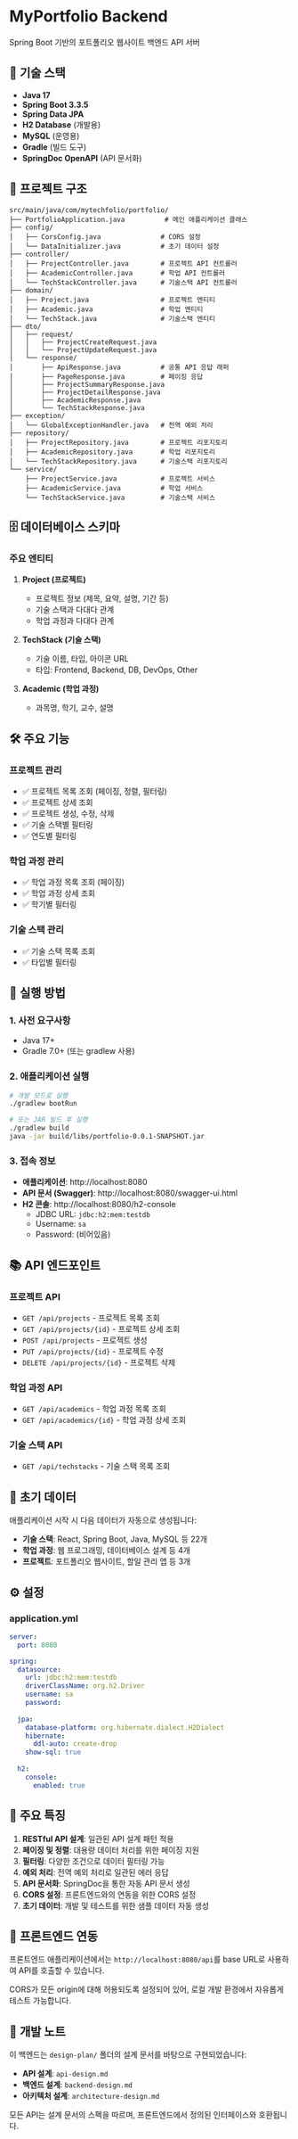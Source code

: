 # MyPortfolio Backend

Spring Boot 기반의 포트폴리오 웹사이트 백엔드 API 서버

## 🚀 기술 스택

- **Java 17**
- **Spring Boot 3.3.5**
- **Spring Data JPA**
- **H2 Database** (개발용)
- **MySQL** (운영용)
- **Gradle** (빌드 도구)
- **SpringDoc OpenAPI** (API 문서화)

## 📁 프로젝트 구조

```
src/main/java/com/mytechfolio/portfolio/
├── PortfolioApplication.java          # 메인 애플리케이션 클래스
├── config/
│   ├── CorsConfig.java               # CORS 설정
│   └── DataInitializer.java          # 초기 데이터 설정
├── controller/
│   ├── ProjectController.java        # 프로젝트 API 컨트롤러
│   ├── AcademicController.java       # 학업 API 컨트롤러
│   └── TechStackController.java      # 기술스택 API 컨트롤러
├── domain/
│   ├── Project.java                  # 프로젝트 엔티티
│   ├── Academic.java                 # 학업 엔티티
│   └── TechStack.java                # 기술스택 엔티티
├── dto/
│   ├── request/
│   │   ├── ProjectCreateRequest.java
│   │   └── ProjectUpdateRequest.java
│   └── response/
│       ├── ApiResponse.java          # 공통 API 응답 래퍼
│       ├── PageResponse.java         # 페이징 응답
│       ├── ProjectSummaryResponse.java
│       ├── ProjectDetailResponse.java
│       ├── AcademicResponse.java
│       └── TechStackResponse.java
├── exception/
│   └── GlobalExceptionHandler.java   # 전역 예외 처리
├── repository/
│   ├── ProjectRepository.java        # 프로젝트 리포지토리
│   ├── AcademicRepository.java       # 학업 리포지토리
│   └── TechStackRepository.java      # 기술스택 리포지토리
└── service/
    ├── ProjectService.java           # 프로젝트 서비스
    ├── AcademicService.java          # 학업 서비스
    └── TechStackService.java         # 기술스택 서비스
```

## 🗄️ 데이터베이스 스키마

### 주요 엔티티

1. **Project (프로젝트)**
   - 프로젝트 정보 (제목, 요약, 설명, 기간 등)
   - 기술 스택과 다대다 관계
   - 학업 과정과 다대다 관계

2. **TechStack (기술 스택)**
   - 기술 이름, 타입, 아이콘 URL
   - 타입: Frontend, Backend, DB, DevOps, Other

3. **Academic (학업 과정)**
   - 과목명, 학기, 교수, 설명

## 🛠️ 주요 기능

### 프로젝트 관리
- ✅ 프로젝트 목록 조회 (페이징, 정렬, 필터링)
- ✅ 프로젝트 상세 조회
- ✅ 프로젝트 생성, 수정, 삭제
- ✅ 기술 스택별 필터링
- ✅ 연도별 필터링

### 학업 과정 관리
- ✅ 학업 과정 목록 조회 (페이징)
- ✅ 학업 과정 상세 조회
- ✅ 학기별 필터링

### 기술 스택 관리
- ✅ 기술 스택 목록 조회
- ✅ 타입별 필터링

## 🔧 실행 방법

### 1. 사전 요구사항
- Java 17+
- Gradle 7.0+ (또는 gradlew 사용)

### 2. 애플리케이션 실행

```bash
# 개발 모드로 실행
./gradlew bootRun

# 또는 JAR 빌드 후 실행
./gradlew build
java -jar build/libs/portfolio-0.0.1-SNAPSHOT.jar
```

### 3. 접속 정보
- **애플리케이션**: http://localhost:8080
- **API 문서 (Swagger)**: http://localhost:8080/swagger-ui.html
- **H2 콘솔**: http://localhost:8080/h2-console
  - JDBC URL: `jdbc:h2:mem:testdb`
  - Username: `sa`
  - Password: (비어있음)

## 📚 API 엔드포인트

### 프로젝트 API
- `GET /api/projects` - 프로젝트 목록 조회
- `GET /api/projects/{id}` - 프로젝트 상세 조회
- `POST /api/projects` - 프로젝트 생성
- `PUT /api/projects/{id}` - 프로젝트 수정
- `DELETE /api/projects/{id}` - 프로젝트 삭제

### 학업 과정 API
- `GET /api/academics` - 학업 과정 목록 조회
- `GET /api/academics/{id}` - 학업 과정 상세 조회

### 기술 스택 API
- `GET /api/techstacks` - 기술 스택 목록 조회

## 🔄 초기 데이터

애플리케이션 시작 시 다음 데이터가 자동으로 생성됩니다:
- **기술 스택**: React, Spring Boot, Java, MySQL 등 22개
- **학업 과정**: 웹 프로그래밍, 데이터베이스 설계 등 4개
- **프로젝트**: 포트폴리오 웹사이트, 할일 관리 앱 등 3개

## ⚙️ 설정

### application.yml
```yaml
server:
  port: 8080

spring:
  datasource:
    url: jdbc:h2:mem:testdb
    driverClassName: org.h2.Driver
    username: sa
    password: 
  
  jpa:
    database-platform: org.hibernate.dialect.H2Dialect
    hibernate:
      ddl-auto: create-drop
    show-sql: true
    
  h2:
    console:
      enabled: true
```

## 🚨 주요 특징

1. **RESTful API 설계**: 일관된 API 설계 패턴 적용
2. **페이징 및 정렬**: 대용량 데이터 처리를 위한 페이징 지원
3. **필터링**: 다양한 조건으로 데이터 필터링 가능
4. **예외 처리**: 전역 예외 처리로 일관된 에러 응답
5. **API 문서화**: SpringDoc을 통한 자동 API 문서 생성
6. **CORS 설정**: 프론트엔드와의 연동을 위한 CORS 설정
7. **초기 데이터**: 개발 및 테스트를 위한 샘플 데이터 자동 생성

## 🔗 프론트엔드 연동

프론트엔드 애플리케이션에서는 `http://localhost:8080/api`를 base URL로 사용하여 API를 호출할 수 있습니다.

CORS가 모든 origin에 대해 허용되도록 설정되어 있어, 로컬 개발 환경에서 자유롭게 테스트 가능합니다.

## 📝 개발 노트

이 백엔드는 `design-plan/` 폴더의 설계 문서를 바탕으로 구현되었습니다:
- **API 설계**: `api-design.md`
- **백엔드 설계**: `backend-design.md`
- **아키텍처 설계**: `architecture-design.md`

모든 API는 설계 문서의 스펙을 따르며, 프론트엔드에서 정의된 인터페이스와 호환됩니다.
